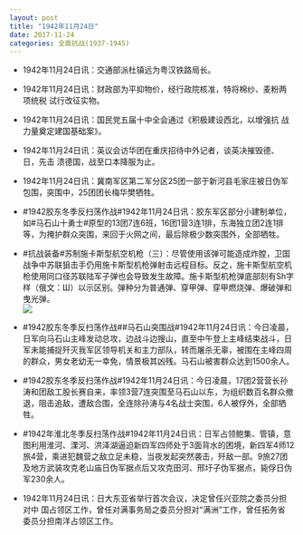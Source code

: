 ```yaml
---
layout: post
title: "1942年11月24日"
date: 2017-11-24
categories: 全面抗战(1937-1945)
---
```


<meta name="referrer" content="no-referrer" />

- 1942年11月24日讯：交通部派杜镇远为粤汉铁路局长。 

- 1942年11月24日讯：财政部为平抑物价，经行政院核准，特将棉纱、麦粉两项统税 试行改征实物。 

- 1942年11月24日讯：国民党五届十中全会通过《积极建设西北，以增强抗 战力量奠定建国基础案》。 

- 1942年11月24日讯：英议会访华团在重庆招待中外记者，谈英决摧毁德、日，先击 溃德国，战至口本降服为止。 

- 1942年11月24日讯：冀南军区第二军分区25团一部于新河县毛家庄被日伪军包围，突围中，25团团长梅华樊牺牲。 

- #1942胶东冬季反扫荡作战#1942年11月24日讯：胶东军区部分小建制单位，如#马石山十勇士#原型的13团7连6班，16团1营3连1排，东海独立团2连1排等，为掩护群众突围，来回于火网之间，最后除极少数突围外，全部牺牲。 

- #抗战装备#苏制施卡斯型航空机枪（三）：尽管使用该弹可能造成炸膛，卫国战争中苏联狙击手仍用施卡斯型机枪弹射击远程目标。反之，施卡斯型航空机枪使用同口径苏联陆军子弹也会导致发生故障。施卡斯型机枪弹底部刻有Sh字样（俄文：Ш）以示区别。弹种分为普通弹、穿甲弹、穿甲燃烧弹、爆破弹和曳光弹。 <br/><img src="https://wx4.sinaimg.cn/large/aca367d8ly1flsy1fk13ej20ct0lfq6y.jpg" />

- #1942胶东冬季反扫荡作战##马石山突围战#1942年11月24日讯：今日凌晨，日军向马石山主峰发动总攻，边战斗边搜山，直至中午登上主峰结束战斗，日军未能捕捉歼灭我军区领导机关和主力部队，转而屠杀无辜，被围在主峰四周的群众，男女老幼无一幸免，情景极其凶残。马石山被害群众达到1500余人。 

- #1942胶东冬季反扫荡作战#1942年11月24日讯：今日凌晨，17团2营营长孙涛和团敌工股长赛自来，率领3营7连突围至马石山以东，为组织数百名群众撤退，阻击追敌，遭敌合围，全连除孙涛与4名战士突围，6人被俘外，全部牺牲。 

- #1942年淮北冬季反扫荡作战#1942年11月24日讯：日军占领鲍集、管镇，意图利用淮河、溧河、洪泽湖逼迫新四军四师处于3面背水的困境，新四军4师12旅4营，乘进犯魏营之敌立足未稳，当夜发起突然袭击，歼敌一部。9旅27团及地方武装攻克老山庙日伪军据点后又攻克田河、邢圩子伪军据点，毙俘日伪军230余人。 

- 1942年11月24日讯：日大东亚省举行首次会议，决定曾任兴亚院之委员分担对中 国占领区工作，曾任对满事务局之委员分担对“满洲”工作，曾任拓务省 委员分担南洋占领区工作。 

